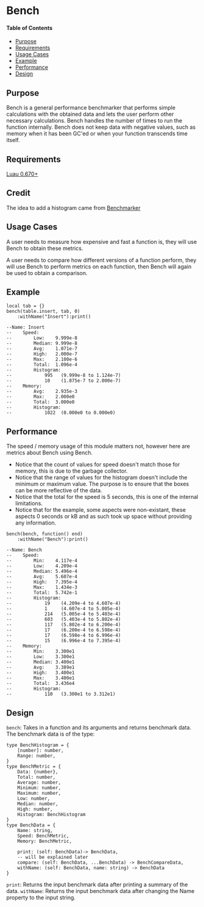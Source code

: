 # Bench

#### Table of Contents
- [Purpose](#purpose)
- [Requirements](#requirements)
- [Usage Cases](#usage-cases)
- [Example](#example)
- [Performance](#performance)
- [Design](#design)

## Purpose

Bench is a general performance benchmarker that performs simple calculations with the obtained data and lets the user perform other necessary calculations.  Bench handles the number of times to run the function internally.  Bench does not keep data with negative values, such as memory when it has been GC'ed or when your function transcends time itself.  

## Requirements
[Luau 0.670+](https://github.com/luau-lang/luau/releases)

## Credit
The idea to add a histogram came from [Benchmarker](https://boatbomber.itch.io/benchmarker)

## Usage Cases
A user needs to measure how expensive and fast a function is, they will use Bench to obtain these metrics.

A user needs to compare how different versions of a function perform, they will use Bench to perform metrics on each function, then Bench will again be used to obtain a comparison.

## Example
```luau
local tab = {}
bench(table.insert, tab, 0)
	:withName("Insert"):print()

--Name: Insert
--    Speed: 
--        Low:    9.999e-8
--        Median: 9.999e-8
--        Avg:    1.071e-7
--        High:   2.000e-7
--        Max:    2.100e-6
--        Total:  1.096e-4
--        Histogram:
--            995   (9.999e-8 to 1.124e-7)
--            10    (1.875e-7 to 2.000e-7)
--    Memory: 
--        Avg:    2.935e-3
--        Max:    2.000e0
--        Total:  3.000e0
--        Histogram:
--            1022  (0.000e0 to 0.000e0)
```

## Performance

The speed / memory usage of this module matters not, however here are metrics about Bench using Bench.  

 * Notice that the count of values for speed doesn't match those for memory, this is due to the garbage collector.  
 * Notice that the range of values for the histogram doesn't include the minimum or maximum value.  The purpose is to ensure that the boxes can be more reflective of the data.  
 * Notice that the total for the speed is 5 seconds, this is one of the internal limitations.  
 * Notice that for the example, some aspects were non-existant, these aspects 0 seconds or kB and as such took up space without providing any information.  

```luau
bench(bench, function() end)
	:withName("Bench"):print()

--Name: Bench
--    Speed: 
--        Min:    4.117e-4
--        Low:    4.209e-4
--        Median: 5.496e-4
--        Avg:    5.607e-4
--        High:   7.395e-4
--        Max:    1.434e-3
--        Total:  5.742e-1
--        Histogram:
--            19    (4.209e-4 to 4.607e-4)
--            1     (4.607e-4 to 5.005e-4)
--            214   (5.005e-4 to 5.403e-4)
--            603   (5.403e-4 to 5.802e-4)
--            117   (5.802e-4 to 6.200e-4)
--            17    (6.200e-4 to 6.598e-4)
--            17    (6.598e-4 to 6.996e-4)
--            15    (6.996e-4 to 7.395e-4)
--    Memory: 
--        Min:    3.300e1
--        Low:    3.300e1
--        Median: 3.400e1
--        Avg:    3.389e1
--        High:   3.400e1
--        Max:    3.400e1
--        Total:  3.436e4
--        Histogram:
--            110   (3.300e1 to 3.312e1)
```

## Design

`bench`: Takes in a function and its arguments and returns benchmark data.  The benchmark data is of the type: 
```luau
type BenchHistogram = {
	[number]: number,
	Range: number,
}
type BenchMetric = {
	Data: {number},
	Total: number,
	Average: number,
	Minimum: number,
	Maximum: number,
	Low: number,
	Median: number,
	High: number,
	Histogram: BenchHistogram
}
type BenchData = {
	Name: string,
	Speed: BenchMetric,
	Memory: BenchMetric,

	print: (self: BenchData)-> BenchData,
	-- will be explained later
	compare: (self: BenchData, ...BenchData) -> BenchCompareData,
	withName: (self: BenchData, name: string) -> BenchData
}
```
`print`: Returns the input benchmark data after printing a summary of the data.
`withName`: Returns the input benchmark data after changing the Name property to the input string.

